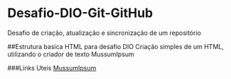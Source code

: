 # Desafio-DIO-Git-GitHub
Desafio de criação, atualização e sincronização de um repositório

##Estrutura basica HTML para desafio DIO
Criação simples de um HTML, utilizando o criador de texto MussumIpsum

###Links Uteis
[MussumIpsum](https://www.mussumipsum.com/)
